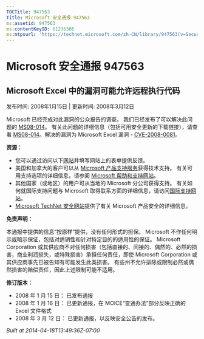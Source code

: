 ```yaml
---
TOCTitle: 947563
Title: Microsoft 安全通报 947563
ms:assetid: 947563
ms:contentKeyID: 61236386
ms:mtpsurl: 'https://technet.microsoft.com/zh-CN/library/947563(v=Security.10)'
---
```




Microsoft 安全通报 947563
=========================

Microsoft Excel 中的漏洞可能允许远程执行代码
--------------------------------------------

发布时间: 2008年1月15日 | 更新时间: 2008年3月12日

Microsoft 已经完成对此漏洞的公众报告的调查。 我们已经发布了可以解决此问题的 [MS08-014](http://technet.microsoft.com/security/bulletin/ms08-014)。 有关此问题的详细信息（包括可用安全更新的下载链接），请查看 [MS08-014](http://technet.microsoft.com/security/bulletin/ms08-014)。解决的漏洞为 Microsoft Excel 漏洞 - [CVE-2008-0081](http://www.cve.mitre.org/cgi-bin/cvename.cgi?name=cve-2008-0081)。

**资源：**

-   您可以通过访问以下[网站](https://support.microsoft.com/common/survey.aspx?scid=sw;en;1257&amp;showpage=1&amp;ws=technet&amp;sd=tech)并填写网站上的表单提供反馈。
-   美国和加拿大的客户可以从 [Microsoft 产品支持服务](http://go.microsoft.com/fwlink/?linkid=21131)获得技术支持。 有关可用支持选项的详细信息，请参阅 [Microsoft 帮助和支持网站](http://support.microsoft.com/default.aspx?ln=zh-cn)。
-   其他国家（或地区）的用户可从当地的 Microsoft 分公司获得支持。 有关如何就国际支持问题与 Microsoft 取得联系方面的详细信息，请访问[国际支持网站](http://go.microsoft.com/fwlink/?linkid=21155)。
-   [Microsoft TechNet 安全网站](http://go.microsoft.com/fwlink/?linkid=21132)提供了有关 Microsoft 产品安全的详细信息。

**免责声明：**

本通报中提供的信息“按原样”提供，没有任何形式的担保。 Microsoft 不作任何明示或暗示保证，包括对适销性和针对特定目的的适用性的保证。 Microsoft Corporation 或其供应商不对任何损害（包括直接的、间接的、偶然的、必然的损害，商业利润损失，或特殊损害）承担任何责任，即使 Microsoft Corporation 或其供应商事先已被告知有可能发生此类损害。 有些州不允许排除或限制必然或偶然损害的赔偿责任，因此上述限制可能不适用。

**修订版本：**

-   2008 年 1 月 15 日： 已发布通报
-   2008 年 1 月 16 日： 已更新通报，在 MOICE“变通办法”部分反映正确的 Excel 文件格式
-   2008 年 3 月 12 日： 已更新通报，以反映安全公告的发布。

*Built at 2014-04-18T13:49:36Z-07:00*

